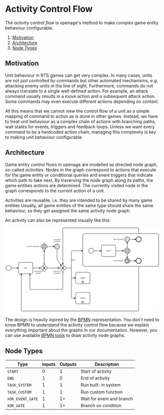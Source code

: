 # Activity Control Flow

The *activity control flow* is openage's method to make complex game entity behaviour
configurable.

1. [Motivation](#motivation)
2. [Architecture](#architecture)
3. [Node Types](#node-types)


## Motivation

Unit behaviour in RTS games can get very complex. In many cases, units are not
just controlled by commands but other automated mechanisms, e.g. attacking enemy
units in the line of sight. Furthermore, commands do not always translate to a single
well-defined action. For example, an attack command usually results in a move action
and a subsequent attack action. Some commands may even execute different actions depending
on context.

All this means that we cannot view the control flow of a unit as a simple mapping of
command to action as is done in other games. Instead, we have to treat unit behaviour
as a complex chain of actions with branching paths, wait states for events, triggers
and feedback loops. Unless we want every command to be a hardcoded action chain, managing
this complexity is key to making unit behaviour configurable.


## Architecture

Game entity control flows in openage are modelled as directed node graph, so-called *activities*.
Nodes in the graph correspond to actions that execute for the game entity or conditional queries
and event triggers that indicate which path to take next. By traversing the node graph along
its paths, the game entities actions are determined. The currently visited node in the graph
corresponds to the current action of a unit.

Activities are reusable, i.e. they are intended to be shared by many game entities Usually,
all game entities of the same type should share the same behaviour, so they get assigned
the same activity node graph.

An activity can also be represented visually like this:

![graph example](images/activity_graph.svg)

The design is heavily inpired by the [BPMN](https://en.wikipedia.org/wiki/Business_Process_Model_and_Notation)
representation. You don't need to know BPMN to understand the activity control flow because
we explain everything important about the graphs in our documentation. However,
you can use available [BPMN tools](https://bpmn.io/) to draw activity node graphs.

## Node Types


| Type             | Inputs | Outputs | Description               |
| ---------------- | ------ | ------- | ------------------------- |
| `START`          | 0      | 1       | Start of activity         |
| `END`            | 1      | 0       | End of activity           |
| `TASK_SYSTEM`    | 1      | 1       | Run built-in system       |
| `TASK_CUSTOM`    | 1      | 1       | Run custom function       |
| `XOR_EVENT_GATE` | 1      | 1+      | Wait for event and branch |
| `XOR_GATE`       | 1      | 1+      | Branch on condition       |
